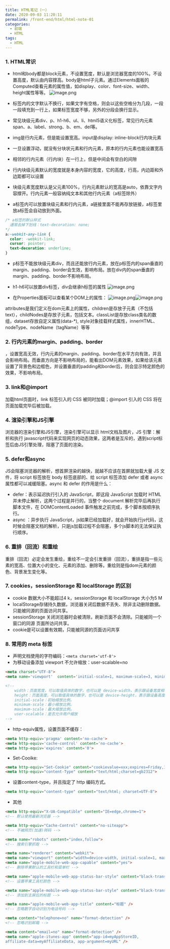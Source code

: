 ```yaml
---
title: HTML笔记（一）
date: 2020-09-03 11:20:11
permalink: /front-end/html/html-note-01
categories:
  - 前端
  - HTML
tags:
  - HTML
---
```

### 1. HTML常识
- html和body都是block元素，不设置宽度，默认是浏览器宽度的100%。不设置高度，默认由内容撑高。body是html子元素。通过Elements面板的Computed查看元素的属性值，如display、color、font-size、width、height属性等等。
![image.png](images/html-base-001.png)

- 标签内的文字默认不换行，如果文字有空格，则会以这些空格分为几段，一段一段填充到一行上，如果标签宽度不够，另外的分段会换行显示。

- 常见块级元素div、p、h1-h6、ul、li、html5语义化标签，常见行内元素span、a、label、strong、b、em、del等。

- img是行内元素，但是能设置宽高。input是display: inline-block行内块元素

- 一旦设置浮动，就没有分块状元素和行内元素，原本的行内元素也能设置宽高

- 相邻的行内元素（行内块）在一行上，但是中间会有空白的间隙

- 行内块级元素默认的宽度就是本身内容的宽度，它的高度，行高，内边距和外边距都可以设置

- 块级元素宽度默认是父元素100%，行内元素默认的宽高是auto，依靠文字内容撑开。行内元素一般容纳纯文本和其他行内元素（a标签除外）

- a标签内可以放置块级元素和行内元素，a链接里面不能再存放链接，a标签里放a标签会自动放到外面。
```css
/* a标签的默认样式 
  通常去掉下划线：text-decoration: none;
*/
a:-webkit-any-link {
  color: -webkit-link;
  cursor: pointer;
  text-decoration: underline;
}
```

- p标签不能放块级元素div，而且还能放行内元素，放在p标签内的span垂直的margin、padding、border会生效，影响布局。放在div内的span垂直的margin、padding、border不影响布局。

- h1-h6可以放置div标签，div会继承h标签的属性
![image.png](images/html-base-002.png)

- 在Properties面板可以查看某个DOM上的属性：
![image.png](images/html-base-003.png)![image.png](images/html-base-004.png)

attributes是我们定义在dom元素上的属性，children是存放子元素（不包括text），childNodes是存放子元素，包括文本。classList是存放class类名的数组，dataset存放自定义属性(data-*), style对象挂载样式属性，innerHTML、nodeType、nodeName（tagName）等等

### 2. 行内元素的margin、padding、border

，设置宽高无效，行内元素的margin、padding、border在水平方向有效，并且会影响布局。而垂直方向是不影响布局的，能看出DOM元素效果，如果给该元素设置了背景色和边框色，并设置垂直的padding和border后，则会显示特定颜色的效果，不影响布局。

### 3. link和@import

加载html页面时，link 标签引入的 CSS 被同时加载；@import 引入的 CSS 将在页面加载完毕后被加载。

### 4. 渲染引擎和JS引擎

浏览器的渲染引擎和JS引擎，渲染引擎可以显示 html文档及图片，JS 引擎：解析和执行 javascript代码来实现网页的动态效果，这两者是互斥的，遇到script标签后由JS引擎处理，阻塞了页面的渲染。

### 5. defer和async

JS会阻塞浏览器的解析，想首屏渲染的越快，就越不应该在首屏就加载大量 JS 文件，将 script 标签放在 body 标签底部的、给 script 标签添加 defer 或者 async 属性都可以减缓阻塞。async 和 defer 的作用是什么：

- defer：表示延迟执行引入的 JavaScript，即这段 JavaScript 加载时 HTML 并未停止解析，这两个过程是并行的，当整个 document 解析完毕后再执行脚本文件，在 DOMContentLoaded 事件触发之前完成，多个脚本按顺序执行。
- async ：异步执行 JavaScript，js如果已经加载好，就会开始执行js代码，这时候会阻塞文档的解析，只是js加载过程不会阻塞，多个js脚本的无法保证执行顺序。

### 6. 重排（回流）和重绘

重排（回流）必定会发生重绘，重绘不一定会引发重排（回流），重排是指一些元素的宽高、位置大小的变化、元素的添加、删除等。重绘则是指dom元素的颜色、背景发生变化等。

### 7. cookies，sessionStorage 和 localStorage 的区别

- cookie 数据大小不能超过4 k，sessionStorage 和 localStorage 大小为5 M
- localStorage存储持久数据，浏览器关闭后数据不丢失、除非主动删除数据。只能被同源的页面访问共享。
- sessionStorage 关闭浏览器时会被清除，刷新页面不会清除。只能被同一个窗口的同源 页面所访问共享。
- cookie是可以设置有效期，只能被同源的页面访问共享

### 8. 常用的 meta 标签

- 声明文档使用的字符编码：``<meta charset='utf-8'>``
- 为移动设备添加 viewport 不允许缩放：user-scalable=no

```html
<meta charset="UTF-8">
<meta name='viewport'  content='initial-scale=1, maximum-scale=3, minimum-scale=1, user-scalable=no'>

<!-- 
    width：页面宽度，可以取值具体的数字，也可以是 device-width，表示跟设备宽度相等。
    height：页面高度，可以取值具体的数字，也可以是 device-height，表示跟设备高度相等。
    initial-scale：初始缩放比例。
    minimum-scale：最小缩放比例。
    maximum-scale：最大缩放比例。
    user-scalable：是否允许用户缩放 
-->
```

- http-equiv属性，设置页面不缓存：

```html
<meta http-equiv='pragma' content='no-cache'> 
<meta http-equiv='cache-control' content='no-cache'> 
<meta http-equiv='expires' content='0'>
```

- Set-Cooike:

```html
<meta http-equiv="Set-Cookie" content="cookievalue=xxx;expires=Friday,12-Jan-200118:18:18GMT；path=/">
<meta http-equiv="content-Type" content="text/html;charset=gb2312">
```

- 设置content-type，并且指定了 http 编码方式。

```html
<meta http-equiv="content-type" content="text/html; charset=UTF-8">
```

- 其他

```html
<meta http-equiv="X-UA-Compatible" content="IE=edge,chrome=1">
<!-- 默认使用最新浏览器 -->

<meta http-equiv="Cache-Control" content="no-siteapp">
<!-- 不被网页(加速)转码 -->

<meta name="robots" content="index,follow">
<!-- 搜索引擎抓取 -->

<meta name="renderer" content="webkit">
<meta name="viewport" content="width=device-width, initial-scale=1, maximum-scale=1, minimum-scale=1, user-scalable=no, minimal-ui">
<meta name="apple-mobile-web-app-capable" content="yes">
<!-- 删除苹果默认的工具栏和菜单栏 -->

<meta name="apple-mobile-web-app-status-bar-style" content="black-translucent">
<!-- 设置苹果工具栏颜色 -->

<meta name="apple-mobile-web-app-status-bar-style" content="black-translucent" />
<!-- 添加到主屏后的标题 -->

<meta name="apple-mobile-web-app-title" content="标题" />
<!-- 忽略数字自动识别为电话号码 -->

<meta content="telephone=no" name="format-detection" />
<!-- 忽略识别邮箱 -->

<meta content="email=no" name="format-detection" />
<meta name="apple-itunes-app" content="app-id=myAppStoreID,
affiliate-data=myAffiliateData, app-argument=myURL" />
```
